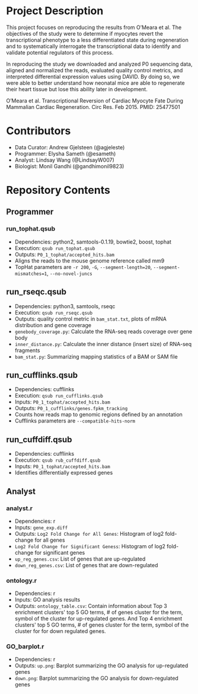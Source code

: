 # Project Description
This project focuses on reproducing the results from O’Meara et al. The objectives of the study were to determine if myocytes revert the transcriptional phenotype to a less differentiated state during regeneration and to systematically interrogate the transcriptional data to identify and validate potential regulators of this process.

In reproducing the study we downloaded and analyzed P0 sequencing data, aligned and normalized the reads, evaluated quality control metrics, and interpreted differential expression values using DAVID. By doing so, we were able to better understand how neonatal mice are able to regenerate their heart tissue but lose this ability later in development.

O’Meara et al. Transcriptional Reversion of Cardiac Myocyte Fate During Mammalian Cardiac Regeneration. Circ Res. Feb 2015. PMID: 25477501

# Contributors
* Data Curator: Andrew Gjelsteen (@agjeleste)
* Programmer: Elysha Sameth (@esameth)
* Analyst: Lindsay Wang (@LindsayW007)
* Biologist: Monil Gandhi (@gandhimonil9823)

# Repository Contents
## Programmer
### run_tophat.qsub
* Dependencies: python2, samtools-0.1.19, bowtie2, boost, tophat
* Execution: `qsub run_tophat.qsub`
* Outputs: `P0_1_tophat/accepted_hits.bam`
* Aligns the reads to the mouse genome reference called mm9
* TopHat parameters are `-r 200`, `-G`, `--segment-length=20`, `--segment-mismatches=1`, `--no-novel-juncs`

## run_rseqc.qsub
* Dependencies: python3, samtools, rseqc
* Execution: `qsub run_rseqc.qsub`
* Outputs: quality control metric in `bam_stat.txt`, plots of mRNA distribution and gene coverage
* `genebody_coverage.py`: Calculate the RNA-seq reads coverage over gene body
* `inner_distance.py`: Calculate the inner distance (insert size)  of RNA-seq fragments
* `bam_stat.py`: Summarizing mapping statistics of a BAM or SAM file 

## run_cufflinks.qsub
* Dependencies: cufflinks
* Execution: `qsub run_cufflinks.qsub` 
* Inputs: `P0_1_tophat/accepted_hits.bam`
* Outputs: `P0_1_cufflinks/genes.fpkm_tracking`
* Counts how reads map to genomic regions defined by an annotation
* Cufflinks parameters are `--compatible-hits-norm` 

## run_cuffdiff.qsub
* Dependencies: cufflinks
* Execution: `qsub rub_cuffdiff.qsub`
* Inputs: `P0_1_tophat/accepted_hits.bam`
* Identifies differentially expressed genes

## Analyst
### analyst.r
* Dependencies: r
* Inputs: `gene_exp.diff`
* Outputs: `Log2 Fold Change for All Genes`: Histogram of log2 fold-change for all genes
* `Log2 Fold Change for Significant Geness`: Histogram of log2 fold-change for significant genes
* `up_reg_genes.csv`: List of genes that are up-regulated 
* `down_reg_genes.csv`: List of genes that are down-regulated 

### ontology.r
* Dependencies: r
* Inputs: GO analysis results
* Outputs: `ontology_table.csv`: Contain information about Top 3 enrichment clusters' top 5 GO terms, # of genes cluster for the term, symbol of the cluster for up-regulated genes. And Top 4 enrichment clusters' top 5 GO terms, # of genes cluster for the term, symbol of the cluster for for down regulated genes.

### GO_barplot.r
* Dependencies: r
* Outputs: `up.png`: Barplot summarizing the GO analysis for up-regulated genes
* `down.png`: Barplot summarizing the GO analysis for down-regulated genes
